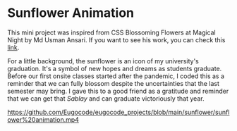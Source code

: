 # Sunflower Animation

This mini project was inspired from CSS Blossoming Flowers at Magical Night by Md Usman Ansari. If you want to see his work, you can check this [link](https://codepen.io/mdusmanansari/pen/BamepLe).

For a little background, the sunflower is an icon of my university's graduation. It's a symbol of new hopes and dreams as students graduate. Before our first onsite classes started after the pandemic, I coded this as a reminder that we can fully blossom despite the uncertainties that the last semester may bring. I gave this to a good friend as a gratitude and reminder that we can get that _Sablay_ and can graduate victoriously that year. 

https://github.com/Eugocode/eugocode_projects/blob/main/sunflower/sunflower%20animation.mp4
